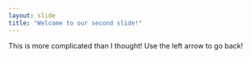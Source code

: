```yaml
---
layout: slide
title: "Welcome to our second slide!"
---
```

This is more complicated than I thought!
Use the left arrow to go back!
